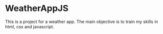 # WeatherAppJS
This is a project for a weather app. The main objective is to train my skills in html, css and javascript.
